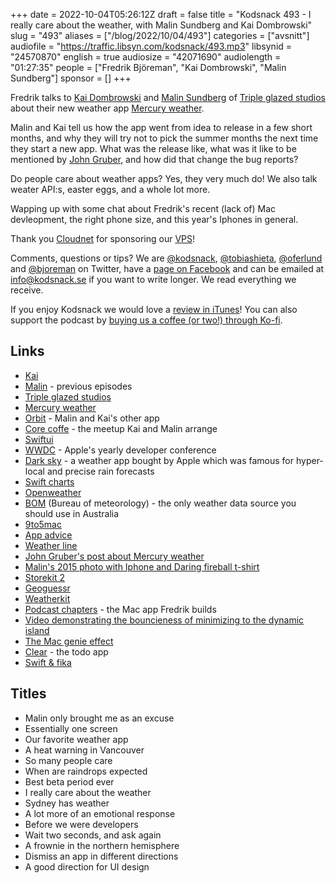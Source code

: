 +++
date = 2022-10-04T05:26:12Z
draft = false
title = "Kodsnack 493 - I really care about the weather, with Malin Sundberg and Kai Dombrowski"
slug = "493"
aliases = ["/blog/2022/10/04/493"]
categories = ["avsnitt"]
audiofile = "https://traffic.libsyn.com/kodsnack/493.mp3"
libsynid = "24570870"
english = true
audiosize = "42071690"
audiolength = "01:27:35"
people = ["Fredrik Björeman", "Kai Dombrowski", "Malin Sundberg"]
sponsor = []
+++

Fredrik talks to [Kai Dombrowski](https://twitter.com/airkai) and [Malin Sundberg](https://twitter.com/malinsundberg) of [Triple glazed studios](https://tripleglazedstudios.com/) about their new weather app [Mercury weather](https://twitter.com/mercuryweather).

Malin and Kai tell us how the app went from idea to release in a few short months, and why they will try not to pick the summer months the next time they start a new app. What was the release like, what was it like to be mentioned by [John Gruber](https://daringfireball.net/), and how did that change the bug reports?

Do people care about weather apps? Yes, they very much do! We also talk weater API:s, easter eggs, and a whole lot more.

Wapping up with some chat about Fredrik's recent (lack of) Mac devleopment, the right phone size, and this year's Iphones in general.

Thank you [Cloudnet](http://www.cloudnet.se) for sponsoring our [VPS](http://en.wikipedia.org/wiki/Virtual_private_server)!

Comments, questions or tips? We are [@kodsnack](https://www.twitter.com/kodsnack), [@tobiashieta](https://www.twitter.com/tobiashieta), [@oferlund](https://twitter.com/oferlund) and [@bjoreman](https://www.twitter.com/bjoreman) on Twitter, have a [page on Facebook](https://www.facebook.com/kodsnack) and can be emailed at [info@kodsnack.se](mailto:info@kodsnack.se) if you want to write longer. We read everything we receive.

If you enjoy Kodsnack we would love a [review in iTunes](http://itunes.apple.com/se/podcast/kodsnack/id561631498?l=en)! You can also support the podcast by <a href="https://ko-fi.com/kodsnack" rel="payment">buying us a coffee (or two!) through Ko-fi</a>.

## Links ##
* [Kai](https://twitter.com/airkai)
* [Malin](https://twitter.com/malinsundberg) - previous episodes
* [Triple glazed studios](https://tripleglazedstudios.com/)
* [Mercury weather](https://twitter.com/mercuryweather)
* [Orbit](https://timeinorbit.com/) - Malin and Kai's other app
* [Core coffe](https://twitter.com/CoreCoffeeYVR) - the meetup Kai and Malin arrange
* [Swiftui](https://developer.apple.com/xcode/swiftui/)
* [WWDC](https://en.wikipedia.org/wiki/Worldwide_Developers_Conference) - Apple's yearly developer conference
* [Dark sky](https://www.theverge.com/2021/6/10/22527878/dark-sky-apple-ios-app-website-api-shut-down-end-of-2022) - a weather app bought by Apple which was famous for hyper-local and precise rain forecasts
* [Swift charts](https://developer.apple.com/documentation/charts)
* [Openweather](https://openweathermap.org/)
* [BOM](http://www.bom.gov.au/) (Bureau of meteorology) - the only weather data source you should use in Australia
* [9to5mac](https://9to5mac.com/)
* [App advice](https://appadvice.com/post/mercury-weather-is-a-beautiful-and-easy-way-to-keep-track-of-mother-nature/774717)
* [Weather line](https://9to5mac.com/2021/03/01/weather-line-app-for-ios-shutting-down/)
* [John Gruber's post about Mercury weather](https://daringfireball.net/linked/2022/09/20/mercury-weather)
* [Malin's 2015 photo with Iphone and Daring fireball t-shirt](https://twitter.com/malinsundberg/status/647236386412605440)
* [Storekit 2](https://developer.apple.com/storekit/)
* [Geoguessr](https://www.geoguessr.com/)
* [Weatherkit](https://developer.apple.com/weatherkit/)
* [Podcast chapters](https://chaptersapp.com/) - the Mac app Fredrik builds
* [Video demonstrating the bouncieness of minimizing to the dynamic island](https://twitter.com/cabel/status/1571205306180571136)
* [The Mac genie effect](https://www.youtube.com/watch?v=aF-2oVAo6t0)
* [Clear](https://twitter.com/useclear) - the todo app
* [Swift & fika](https://swiftandfika.com/)

## Titles ##
* Malin only brought me as an excuse
* Essentially one screen
* Our favorite weather app
* A heat warning in Vancouver
* So many people care
* When are raindrops expected
* Best beta period ever
* I really care about the weather
* Sydney has weather
* A lot more of an emotional response
* Before we were developers
* Wait two seconds, and ask again
* A frownie in the northern hemisphere
* Dismiss an app in different directions
* A good direction for UI design